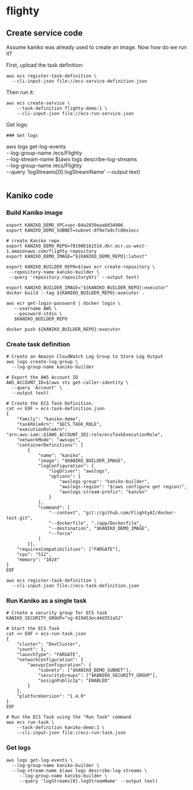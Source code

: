 # flighty

## Create service code

Assume kaniko was already used to create an image. Now how do we run it?

First, upload the task definition:

```
aws ecs register-task-definition \
  --cli-input-json file://ecs-service-definition.json
```

Then run it:

```
aws ecs create-service \
    --task-definition flighty-demo:1 \
    --cli-input-json file://ecs-run-service.json
```

Get logs:

```
### Get logs

```

aws logs get-log-events \
 --log-group-name /ecs/Flighty \
 --log-stream-name $(aws logs describe-log-streams \
 --log-group-name /ecs/Flighty \
 --query 'logStreams[0].logStreamName' --output text)

```

```

## Kaniko code

### Build Kaniko image

```
export KANIKO_DEMO_VPC=vpc-04a2039eaa0d34906
export KANIKO_DEMO_SUBNET=subnet-0f9e7a9c7c86e1ecc

# create Kaniko repo
export KANIKO_DEMO_REPO=701906161514.dkr.ecr.us-west-1.amazonaws.com/flighty-repository
export KANIKO_DEMO_IMAGE="${KANIKO_DEMO_REPO}:latest"

export KANIKO_BUILDER_REPO=$(aws ecr create-repository \
 --repository-name kaniko-builder \
 --query 'repository.repositoryUri' --output text)

export KANIKO_BUILDER_IMAGE="${KANIKO_BUILDER_REPO}:executor"
docker build --tag ${KANIKO_BUILDER_REPO}:executor .

aws ecr get-login-password | docker login \
   --username AWS \
   --password-stdin \
   $KANIKO_BUILDER_REPO

docker push ${KANIKO_BUILDER_REPO}:executor

```

### Create task definition

```
# Create an Amazon CloudWatch Log Group to Store Log Output
aws logs create-log-group \
  --log-group-name kaniko-builder

# Export the AWS Account ID
AWS_ACCOUNT_ID=$(aws sts get-caller-identity \
  --query 'Account' \
  --output text)

# Create the ECS Task Definition.
cat << EOF > ecs-task-definition.json
{
    "family": "kaniko-demo",
    "taskRoleArn": "$ECS_TASK_ROLE",
    "executionRoleArn": "arn:aws:iam::${AWS_ACCOUNT_ID}:role/ecsTaskExecutionRole",
    "networkMode": "awsvpc",
    "containerDefinitions": [
        {
            "name": "kaniko",
            "image": "$KANIKO_BUILDER_IMAGE",
            "logConfiguration": {
                "logDriver": "awslogs",
                "options": {
                    "awslogs-group": "kaniko-builder",
                    "awslogs-region": "$(aws configure get region)",
                    "awslogs-stream-prefix": "kaniko"
                }
            },
            "command": [
                "--context", "git://github.com/FlightyAI/docker-test.git",
                "--dockerfile", "./app/Dockerfile",
                "--destination", "$KANIKO_DEMO_IMAGE",
                "--force"
            ]
        }],
    "requiresCompatibilities": ["FARGATE"],
    "cpu": "512",
    "memory": "1024"
}
EOF

aws ecs register-task-definition \
  --cli-input-json file://ecs-task-definition.json
```

### Run Kaniko as a single task

```
# Create a security group for ECS task
KANIKO_SECURITY_GROUP="sg-019453ec44d351a52"

# Start the ECS Task
cat << EOF > ecs-run-task.json
{
    "cluster": "DevCluster",
    "count": 1,
    "launchType": "FARGATE",
    "networkConfiguration": {
        "awsvpcConfiguration": {
            "subnets": ["$KANIKO_DEMO_SUBNET"],
            "securityGroups": ["$KANIKO_SECURITY_GROUP"],
            "assignPublicIp": "ENABLED"
        }
    },
    "platformVersion": "1.4.0"
}
EOF

# Run the ECS Task using the "Run Task" command
aws ecs run-task \
    --task-definition kaniko-demo:1 \
    --cli-input-json file://ecs-run-task.json

```

### Get logs

```
aws logs get-log-events \
  --log-group-name kaniko-builder \
  --log-stream-name $(aws logs describe-log-streams \
     --log-group-name kaniko-builder \
     --query 'logStreams[0].logStreamName' --output text)

```
